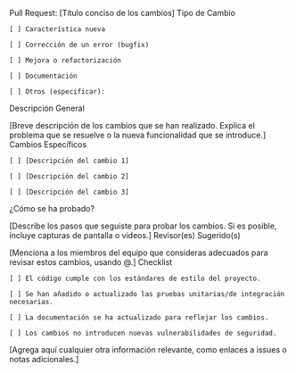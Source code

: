 Pull Request: [Título conciso de los cambios]
Tipo de Cambio

    [ ] Característica nueva

    [ ] Corrección de un error (bugfix)

    [ ] Mejora o refactorización

    [ ] Documentación

    [ ] Otros (especificar):

Descripción General

[Breve descripción de los cambios que se han realizado. Explica el problema que se resuelve o la nueva funcionalidad que se introduce.]
Cambios Específicos

    [ ] [Descripción del cambio 1]

    [ ] [Descripción del cambio 2]

    [ ] [Descripción del cambio 3]

¿Cómo se ha probado?

[Describe los pasos que seguiste para probar los cambios. Si es posible, incluye capturas de pantalla o videos.]
Revisor(es) Sugerido(s)

[Menciona a los miembros del equipo que consideras adecuados para revisar estos cambios, usando @.]
Checklist

    [ ] El código cumple con los estándares de estilo del proyecto.

    [ ] Se han añadido o actualizado las pruebas unitarias/de integración necesarias.

    [ ] La documentación se ha actualizado para reflejar los cambios.

    [ ] Los cambios no introducen nuevas vulnerabilidades de seguridad.

[Agrega aquí cualquier otra información relevante, como enlaces a issues o notas adicionales.]
